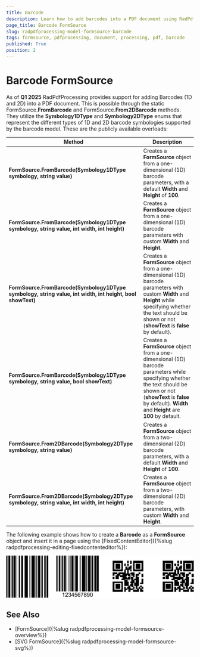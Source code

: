 ```yaml
---
title: Barcode
description: Learn how to add barcodes into a PDF document using RadPdfProcessing.
page_title: Barcode FormSource
slug: radpdfprocessing-model-formsource-barcode
tags: formsource, pdfprocessing, document, processing, pdf, barcode
published: True
position: 2
---
```


# Barcode FormSource

As of **Q1 2025** RadPdfProcessing provides support for adding Barcodes (1D and 2D) into a PDF document. This is possible through the static FormSource.**FromBarcode** and FormSource.**From2DBarcode** methods. They utilize the **Symbology1DType** and **Symbology2DType** enums that represent the different types of 1D and 2D barcode symbologies supported by the barcode model. These are the publicly available overloads:

|Method|Description|
|----|----|
|**FormSource.FromBarcode(Symbology1DType symbology, string value)**|Creates a **FormSource** object from a one-dimensional (1D) barcode parameters, with a default **Width** and **Height** of **100**.|
|**FormSource.FromBarcode(Symbology1DType symbology, string value, int width, int height)**|Creates a **FormSource** object from a one-dimensional (1D) barcode parameters with custom **Width** and **Height**.|
|**FormSource.FromBarcode(Symbology1DType symbology, string value, int width, int height, bool showText)**|Creates a **FormSource** object from a one-dimensional (1D) barcode parameters with custom **Width** and **Height** while specifying whether the text should be shown or not (**showText** is **false** by default).|
|**FormSource.FromBarcode(Symbology1DType symbology, string value, bool showText)**|Creates a **FormSource** object from a one-dimensional (1D) barcode parameters while specifying whether the text should be shown or not (**showText** is **false** by default). **Width** and **Height** are **100** by default.|
|**FormSource.From2DBarcode(Symbology2DType symbology, string value)**|Creates a **FormSource** object from a two-dimensional (2D) barcode parameters, with a default **Width** and **Height** of **100**.|
|**FormSource.From2DBarcode(Symbology2DType symbology, string value, int width, int height)**|Creates a **FormSource** object from a two-dimensional (2D) barcode parameters, with custom **Width** and **Height**.|

The following example shows how to create a **Barcode** as a **FormSource** object and insert it in a page using the [FixedContentEditor]({%slug radpdfprocessing-editing-fixedcontenteditor%}):

<snippet id='libraries-pdf-model-formsource-adding-barcode'/>

![PdfProcessing Insert Barcode](images/pdf-processing-insert-barcode.png)

## See Also

 * [FormSource]({%slug radpdfprocessing-model-formsource-overview%})
 * [SVG FormSource]({%slug radpdfprocessing-model-formsource-svg%})